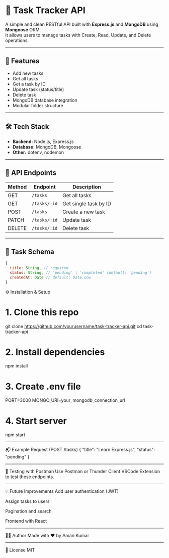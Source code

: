 # 📝 Task Tracker API

A simple and clean RESTful API built with **Express.js** and **MongoDB** using **Mongoose** ORM.  
It allows users to manage tasks with Create, Read, Update, and Delete operations.

---

## 🚀 Features

- Add new tasks
- Get all tasks
- Get a task by ID
- Update task (status/title)
- Delete task
- MongoDB database integration
- Modular folder structure

---

## 🛠️ Tech Stack

- **Backend:** Node.js, Express.js
- **Database:** MongoDB, Mongoose
- **Other:** dotenv, nodemon

---

## 🧠 API Endpoints

| Method | Endpoint     | Description           |
| ------ | ------------ | --------------------- |
| GET    | `/tasks`     | Get all tasks         |
| GET    | `/tasks/:id` | Get single task by ID |
| POST   | `/tasks`     | Create a new task     |
| PATCH  | `/tasks/:id` | Update task           |
| DELETE | `/tasks/:id` | Delete task           |

---

## 📄 Task Schema

```js
{
  title: String, // required
  status: String, // 'pending' | 'completed' (default: 'pending')
  createdAt: Date // default: Date.now
}
```

⚙️ Installation & Setup

# 1. Clone this repo

git clone https://github.com/yourusername/task-tracker-api.git
cd task-tracker-api

# 2. Install dependencies

npm install

# 3. Create .env file

PORT=3000
MONGO_URI=your_mongodb_connection_url

# 4. Start server

npm start

---

📬 Example Request (POST /tasks)
{
"title": "Learn Express.js",
"status": "pending"
}

---

🧪 Testing with Postman
Use Postman or Thunder Client VSCode Extension to test these endpoints.

---

💡 Future Improvements
Add user authentication (JWT)

Assign tasks to users

Pagination and search

Frontend with React

---

🧑‍💻 Author
Made with ❤️ by Aman Kumar

---

📜 License
MIT

